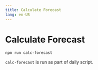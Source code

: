 ```yaml
---
title: Calculate Forecast
lang: en-US
---
```


# Calculate Forecast

`npm run calc-forecast`

`calc-forecast` is run as part of daily script.